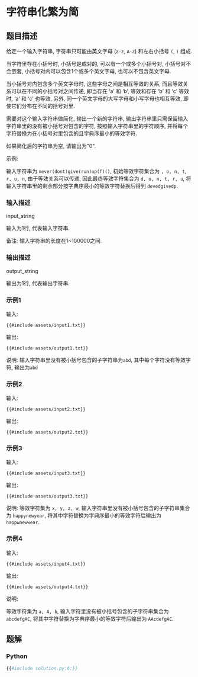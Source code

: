 # 字符串化繁为简

## 题目描述

给定一个输入字符串, 字符串只可能由英文字母 (`a-z`, `A-Z`) 和左右小括号 `(`, `)` 组成.

当字符里存在小括号时, 小括号是成对的, 可以有一个或多个小括号对, 小括号对不会嵌套, 小括号对内可以包含1个或多个英文字母,
也可以不包含英文字母.

当小括号对内包含多个英文字母时, 这些字母之间是相互等效的关系, 而且等效关系可以在不同的小括号对之间传递, 即当存在 ‘a’ 和
‘b’, 等效和存在 ‘b’ 和 ‘c’ 等效时, ‘a’ 和 ‘c’ 也等效, 另外, 同一个英文字母的大写字母和小写字母也相互等效,
即使它们分布在不同的括号对里.

需要对这个输入字符串做简化, 输出一个新的字符串, 输出字符串里只需保留输入字符串里的没有被小括号对包含的字符,
按照输入字符串里的字符顺序,
并将每个字符替换为在小括号对里包含的且字典序最小的等效字符.

如果简化后的字符串为空, 请输出为"0".

示例:

输入字符串为 `never(dont)give(run)up(f)()`, 初始等效字符集合为 `, o, n, t`, `r, u, n`,
由于等效关系可以传递, 因此最终等效字符集合为 `d, o, n, t, r, u`,
将输入字符串里的剩余部分按字典序最小的等效字符替换后得到 `devedgivedp`.

### 输入描述

input_string

输入为1行, 代表输入字符串.

备注: 输入字符串的长度在1~100000之间.

### 输出描述

output_string

输出为1行, 代表输出字符串.

### 示例1

输入:

```text
{{#include assets/input1.txt}}
```

输出:

```text
{{#include assets/output1.txt}}
```

说明: 输入字符串里没有被小括号包含的子字符串为`abd`, 其中每个字符没有等效字符, 输出为`abd`

### 示例2

输入:

```text
{{#include assets/input2.txt}}
```

输出:

```text
{{#include assets/output2.txt}}
```

### 示例3

输入:

```text
{{#include assets/input3.txt}}
```

输出:

```text
{{#include assets/output3.txt}}
```

说明: 等效字符集为 `x, y, z, w`, 输入字符串里没有被小括号包含的子字符串集合为 `happynewyear`,
将其中字符替换为字典序最小的等效字符后输出为 `happwnewwear`.

### 示例4

输入:

```text
{{#include assets/input4.txt}}
```

输出:

```text
{{#include assets/output4.txt}}
```

说明:

等效字符集为 `a, A, b`, 输入字符里没有被小括号包含的子字符串集合为 `abcdefgAC`, 将其中字符替换为字典序最小的等效字符后输出为
`AAcdefgAC`.

## 题解

### Python

```python
{{#include solution.py:6:}}
```